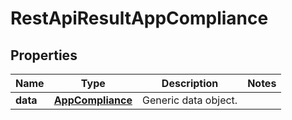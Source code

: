 
# RestApiResultAppCompliance

## Properties
Name | Type | Description | Notes
------------ | ------------- | ------------- | -------------
**data** | [**AppCompliance**](AppCompliance.md) | Generic data object. | 



